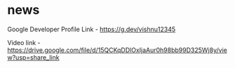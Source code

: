# news

Google Developer Profile Link - https://g.dev/vishnu12345

Video link - https://drive.google.com/file/d/15QCKqDDlOxIjaAur0h98bb99D325Wj8y/view?usp=share_link
